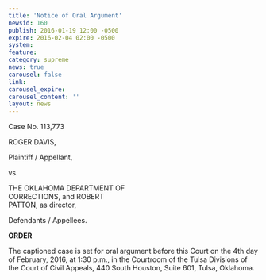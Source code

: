 ```yaml
---
title: 'Notice of Oral Argument'
newsid: 160
publish: 2016-01-19 12:00 -0500
expire: 2016-02-04 02:00 -0500
system: 
feature: 
category: supreme
news: true
carousel: false
link: 
carousel_expire: 
carousel_content: ''
layout: news
---
```

<p>Case No. 113,773</p>
<p>ROGER DAVIS,</p>
<p>Plaintiff / Appellant,</p>
<p>vs.</p>
<p>THE OKLAHOMA DEPARTMENT OF<br>
CORRECTIONS, and ROBERT<br>
PATTON, as director,<p/>
<p>Defendants / Appellees.</p>
<p><strong>ORDER</strong></p>
<p>The captioned case is set for oral argument before this Court on the 4th day of February, 2016, at 1:30 p.m., in the Courtroom of the Tulsa Divisions of the Court of Civil Appeals, 440 South Houston, Suite 601, Tulsa, Oklahoma.</p>